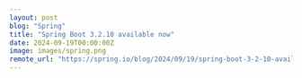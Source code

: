 ```yaml
---
layout: post
blog: "Spring"
title: "Spring Boot 3.2.10 available now"
date: 2024-09-19T00:00:00Z
image: images/spring.png
remote_url: "https://spring.io/blog/2024/09/19/spring-boot-3-2-10-available-now"
---
```

